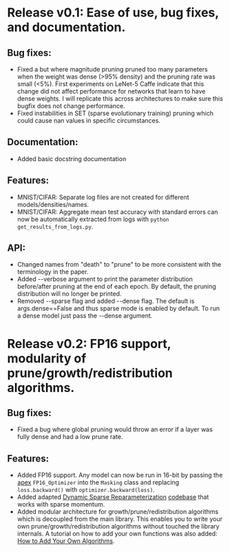 
# Release v0.1: Ease of use, bug fixes, and documentation.
## Bug fixes:
 - Fixed a but where magnitude pruning pruned too many parameters when the weight was dense (>95% density) and the pruning rate was small (<5%).
   First experiments on LeNet-5 Caffe indicate that this change did not affect performance for networks that learn to have dense weights.
   I will replicate this across architectures to make sure this bugfix does not change performance.
 - Fixed instabilities in SET (sparse evolutionary training) pruning which could cause nan values in specific circumstances.

## Documentation:
 - Added basic docstring documentation

## Features:
  - MNIST/CIFAR: Separate log files are not created for different models/densities/names.
  - MNIST/CIFAR: Aggregate mean test accuracy with standard errors can now be automatically extracted from logs with `python get_results_from_logs.py`.

## API:
  - Changed names from "death" to "prune" to be more consistent with the terminology in the paper.
  - Added --verbose argument to print the parameter distribution before/after pruning at the end of each epoch. By default, the pruning distribution will no longer be printed.
  - Removed --sparse flag and added --dense flag. The default is args.dense==False and thus sparse mode is enabled by default. To run a dense model just pass the --dense argument.


# Release v0.2: FP16 support, modularity of prune/growth/redistribution algorithms.

## Bug fixes:
 - Fixed a bug where global pruning would throw an error if a layer was fully dense and had a low prune rate.

## Features:
 - Added FP16 support. Any model can now be run in 16-bit by passing the [apex](https://github.com/NVIDIA/apex) `FP16_Optimizer` into the `Masking` class and replacing `loss.backward()` with `optimizer.backward(loss)`.
 - Added adapted [Dynamic Sparse Reparameterization](https://arxiv.org/abs/1902.05967) [codebase](https://github.com/IntelAI/dynamic-reparameterization) that works with sparse momentum.
 - Added modular architecture for growth/prune/redistribution algorithms which is decoupled from the main library. This enables you to write your own prune/growth/redistribution algorithms without touched the library internals. A tutorial on how to add your own functions was also added: [How to Add Your Own Algorithms](How_to_add_your_own_algorithms.md).

